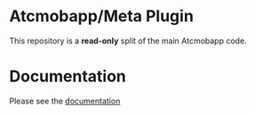 # Atcmobapp/Meta Plugin

This repository is a **read-only** split of the main Atcmobapp code.

# Documentation

Please see the [documentation](http://docs.metroeconomics.com/3.0)
